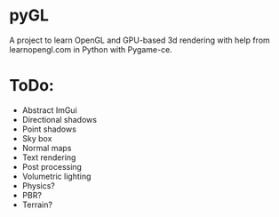 # pyGL
A project to learn OpenGL and GPU-based 3d rendering with help from learnopengl.com in Python with Pygame-ce.
 
# ToDo:
- Abstract ImGui
- Directional shadows
- Point shadows
- Sky box
- Normal maps
- Text rendering
- Post processing
- Volumetric lighting
- Physics?
- PBR?
- Terrain?
